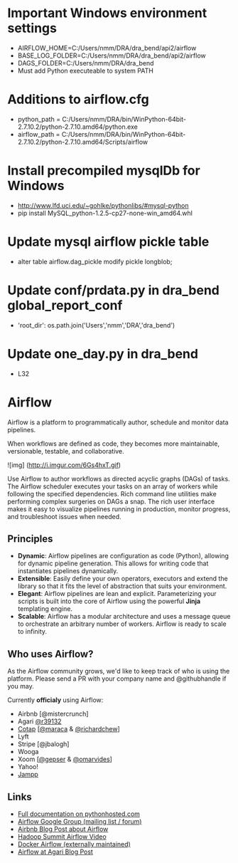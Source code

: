 # Important Windows environment settings

* AIRFLOW_HOME=C:/Users/nmm/DRA/dra_bend/api2/airflow
* BASE_LOG_FOLDER=C:/Users/nmm/DRA/dra_bend/api2/airflow
* DAGS_FOLDER=C:/Users/nmm/DRA/dra_bend
* Must add Python executeable to system PATH

# Additions to airflow.cfg

* python_path = C:/Users/nmm/DRA/bin/WinPython-64bit-2.7.10.2/python-2.7.10.amd64/python.exe
* airflow_path = C:/Users/nmm/DRA/bin/WinPython-64bit-2.7.10.2/python-2.7.10.amd64/Scripts/airflow

# Install precompiled mysqlDb for Windows

* http://www.lfd.uci.edu/~gohlke/pythonlibs/#mysql-python
* pip install MySQL_python-1.2.5-cp27-none-win_amd64.whl

# Update mysql airflow pickle table

* alter table airflow.dag_pickle modify pickle longblob;

# Update conf/prdata.py in dra_bend global_report_conf

* 'root_dir': os.path.join('Users','nmm','DRA','dra_bend')

# Update one_day.py in dra_bend

* L32

# Airflow

Airflow is a platform to programmatically author, schedule and monitor 
data pipelines.

When workflows are defined as code, they becomes more maintainable, 
versionable, testable, and collaborative.

![img] (http://i.imgur.com/6Gs4hxT.gif)

Use Airflow to author workflows as directed acyclic graphs (DAGs) of tasks. 
The Airflow scheduler executes your tasks on an array of workers while 
following the specified dependencies. Rich command line utilities make 
performing complex surgeries on DAGs a snap. The rich user interface 
makes it easy to visualize pipelines running in production, 
monitor progress, and troubleshoot issues when needed.

## Principles

- **Dynamic**:  Airflow pipelines are configuration as code (Python), allowing for dynamic pipeline generation. This allows for writing code that instantiates pipelines dynamically.
- **Extensible**:  Easily define your own operators, executors and extend the library so that it fits the level of abstraction that suits your environment.
- **Elegant**:  Airflow pipelines are lean and explicit. Parameterizing your scripts is built into the core of Airflow using the powerful **Jinja** templating engine.
- **Scalable**:  Airflow has a modular architecture and uses a message queue to orchestrate an arbitrary number of workers. Airflow is ready to scale to infinity.

## Who uses Airflow?

As the Airflow community grows, we'd like to keep track of who is using
the platform. Please send a PR with your company name and @githubhandle 
if you may.

Currently **officialy** using Airflow:

* Airbnb [@mistercrunch]
* Agari [@r39132](https://github.com/r39132)
* [Cotap](https://github.com/cotap/) [[@maraca](https://github.com/maraca) & [@richardchew](https://github.com/richardchew)]
* Lyft
* Stripe [@jbalogh]
* Wooga
* Xoom [[@gepser](https://github.com/gepser) & [@omarvides](https://github.com/omarvides)]
* Yahoo!
* [Jampp](https://github.com/jampp)

## Links 

* [Full documentation on pythonhosted.com](http://pythonhosted.org/airflow/)
* [Airflow Google Group (mailing list / forum)](https://groups.google.com/forum/#!forum/airbnb_airflow) 
* [Airbnb Blog Post about Airflow](http://nerds.airbnb.com/airflow/)
* [Hadoop Summit Airflow Video](https://www.youtube.com/watch?v=oYp49mBwH60)
* [Docker Airflow (externally maintained)](https://github.com/puckel/docker-airflow)
* [Airflow at Agari Blog Post](http://agari.com/blog/airflow-agari)
